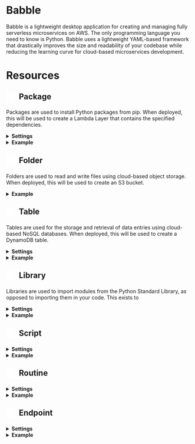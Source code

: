 # Babble

Babble is a lightweight desktop application for creating and managing fully serverless microservices on AWS. The only programming language you need to know is Python.  Babble uses a lightweight YAML-based framework that drastically improves the size and readability of your codebase while reducing the learning curve for cloud-based microservices development.  

# Resources

## <span style="height:1em;display:inline-flex;text-align:left;align-items:center;"><img height="24px" width="24px" src="https://raw.githubusercontent.com/michaelckearney/babble/1235241c094423e14f3bbf4c662c491ad9f998c1/backend/resources/package/icon.svg">&ensp;Package</span>
Packages are used to install Python packages from pip. When deployed, this will be used to create a Lambda Layer that contains the specified dependencies.
<details>
    <summary>
        <b>Settings</b>
    </summary>
    <ul style="margin-top:0.5em">
        <b>requirements</b> - a list of packages to install from pip, following the <a href="https://pip.pypa.io/en/stable/reference/requirements-file-format/">requirements.txt</a> format
    </ul>
</details>
<details>
    <summary>
        <b>Example</b>
    </summary>
    <ul style="margin-top:0.5em">
        <img src="https://michaelckearney.s3.amazonaws.com/assets/images/package_example1.jpeg" width="100%">
        <img src="https://michaelckearney.s3.amazonaws.com/assets/images/package_example2.jpeg" width="100%">
    </ul>
</details>

## <span style="height:1em;display:inline-flex;text-align:left;align-items:center;"><img height="24px" width="24px" src="https://raw.githubusercontent.com/michaelckearney/babble/120dddb7417347121eaab9a046e14b1aa2c3fd2a/backend/resources/folder/icon.svg">&ensp;Folder</span>
Folders are used to read and write files using cloud-based object storage.  When deployed, this will be used to create an S3 bucket.
<details>
    <summary>
        <b>Example</b>
    </summary>
    <ul style="margin-top:0.5em">
        <img src="https://michaelckearney.s3.amazonaws.com/assets/images/folder_example.jpeg" width="100%">
    </ul>
</details>

## <span style="height:1em;display:inline-flex;text-align:left;align-items:center;"><img height="24px" width="24px" src="https://raw.githubusercontent.com/michaelckearney/babble/120dddb7417347121eaab9a046e14b1aa2c3fd2a/backend/resources/table/icon.svg">&ensp;Table</span>
Tables are used for the storage and retrieval of data entries using cloud-based NoSQL databases.  When deployed, this will be used to create a DynamoDB table.
<details>
    <summary>
        <b>Settings</b>
    </summary>
    <ul style="margin-top:0.5em">
        <b>key</b> - name of the item attribute used as the primary key to uniquely identify items in the table
    </ul>
</details>
<details>
    <summary>
        <b>Example</b>
    </summary>
    <ul style="margin-top:0.5em">
        <img src="https://michaelckearney.s3.amazonaws.com/assets/images/table_example.jpeg" width="100%">
    </ul>
</details>

## <span style="height:1em;display:inline-flex;text-align:left;align-items:center;"><img height="24px" width="24px" src="https://raw.githubusercontent.com/michaelckearney/babble/120dddb7417347121eaab9a046e14b1aa2c3fd2a/backend/resources/library/icon.svg">&ensp;Library</span>
Libraries are used to import modules from the Python Standard Library, as opposed to importing them in your code.  This exists to 
<details>
    <summary>
        <b>Settings</b>
    </summary>
    <ul style="margin-top:0.5em">
        <b>import</b> - what will be imported
    </ul>
</details>
<details>
    <summary>
        <b>Example</b>
    </summary>
    <ul style="margin-top:0.5em">
        <!-- <img src="https://michaelckearney.s3.amazonaws.com/assets/images/table_example.jpeg" width="100%"> -->
    </ul>
</details>

## <span style="height:1em;display:inline-flex;text-align:left;align-items:center;"><img height="24px" width="24px" src="https://raw.githubusercontent.com/michaelckearney/babble/120dddb7417347121eaab9a046e14b1aa2c3fd2a/backend/resources/script/icon.svg">&ensp;Script</span>
<details>
    <summary>
        <b>Settings</b>
    </summary>
    <ul style="margin-top:0.5em">
        <b>setting</b> - description
    </ul>
</details>
<details>
    <summary>
        <b>Example</b>
    </summary>
    <ul style="margin-top:0.5em">
        <!-- <img src="url" width="100%"> -->
    </ul>
</details>

## <span style="height:1em;display:inline-flex;text-align:left;align-items:center;"><img height="24px" width="24px" src="https://raw.githubusercontent.com/michaelckearney/babble/120dddb7417347121eaab9a046e14b1aa2c3fd2a/backend/resources/routine/icon.svg">&ensp;Routine</span>
<details>
    <summary>
        <b>Settings</b>
    </summary>
    <ul style="margin-top:0.5em">
        <b>setting</b> - description
    </ul>
</details>
<details>
    <summary>
        <b>Example</b>
    </summary>
    <ul style="margin-top:0.5em">
        <!-- <img src="url" width="100%"> -->
    </ul>
</details>


## <span style="height:1em;display:inline-flex;text-align:left;align-items:center;"><img height="24px" width="24px" src="https://raw.githubusercontent.com/michaelckearney/babble/120dddb7417347121eaab9a046e14b1aa2c3fd2a/backend/resources/endpoint/icon.svg">&ensp;Endpoint</span>
<details>
    <summary>
        <b>Settings</b>
    </summary>
    <ul style="margin-top:0.5em">
        <b>setting</b> - description
    </ul>
</details>
<details>
    <summary>
        <b>Example</b>
    </summary>
    <ul style="margin-top:0.5em">
        <!-- <img src="url" width="100%"> -->
    </ul>
</details>
